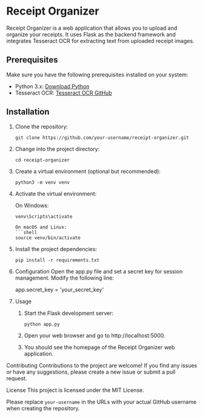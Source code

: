 # Receipt Organizer

Receipt Organizer is a web application that allows you to upload and organize your receipts. It uses Flask as the backend framework and integrates Tesseract OCR for extracting text from uploaded receipt images.

## Prerequisites

Make sure you have the following prerequisites installed on your system:

- Python 3.x: [Download Python](https://www.python.org/downloads/)
- Tesseract OCR: [Tesseract OCR GitHub](https://github.com/tesseract-ocr/tesseract)

## Installation

1. Clone the repository:

   ```
   git clone https://github.com/your-username/receipt-organizer.git
   ```
   
2. Change into the project directory:

    ```
    cd receipt-organizer
    ```

3. Create a virtual environment (optional but recommended):

    ```shell
    python3 -m venv venv

4. Activate the virtual environment:

    On Windows:
    ```shell
    venv\Scripts\activate
    
    On macOS and Linux:
    ```shell
    source venv/bin/activate

4. Install the project dependencies:

    ```shell
    pip install -r requirements.txt
    ```

5. Configuration
    Open the app.py file and set a secret key for session management. Modify the following line:

    app.secret_key = 'your_secret_key'

6. Usage
    1. Start the Flask development server:

        ```shell
        python app.py
    2. Open your web browser and go to http://localhost:5000.
    3. You should see the homepage of the Receipt Organizer web application.

Contributing
Contributions to the project are welcome! If you find any issues or have any suggestions, please create a new issue or submit a pull request.

License
This project is licensed under the MIT License.

Please replace `your-username` in the URLs with your actual GitHub username when creating the repository.